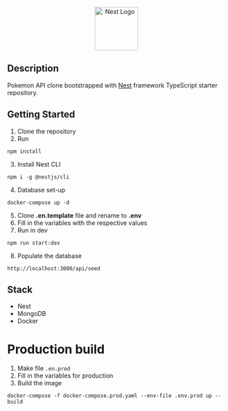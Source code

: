 <p align="center">
  <a href="http://nestjs.com/" target="blank"><img src="https://nestjs.com/img/logo-small.svg" width="100" alt="Nest Logo" /></a>
</p>


## Description

Pokemon API clone bootstrapped with [Nest](https://github.com/nestjs/nest) framework TypeScript starter repository.

## Getting Started

1. Clone the repository
2. Run
```
npm install
```
3. Install Nest CLI
```
npm i -g @nestjs/cli
```
4. Database set-up
```
docker-compose up -d
```
5. Clone __.en.template__ file and rename to __.env__
6. Fill in the variables with the respective values
7. Run in dev
```
npm run start:dev
```
8. Populate the database
```
http://localhost:3000/api/seed
```
## Stack
* Nest
* MongoDB
* Docker

# Production build
1. Make file ```.en.prod```
2. Fill in the variables for production
3. Build the image
```
docker-compose -f docker-compose.prod.yaml --env-file .env.prod up --build
```